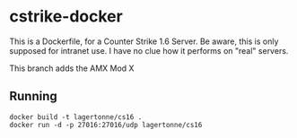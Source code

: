 # cstrike-docker
This is a Dockerfile, for a Counter Strike 1.6 Server. Be aware, this is only supposed for intranet use. I have no clue how it performs on "real" servers.

This branch adds the AMX Mod X

## Running
    docker build -t lagertonne/cs16 .
    docker run -d -p 27016:27016/udp lagertonne/cs16
    

